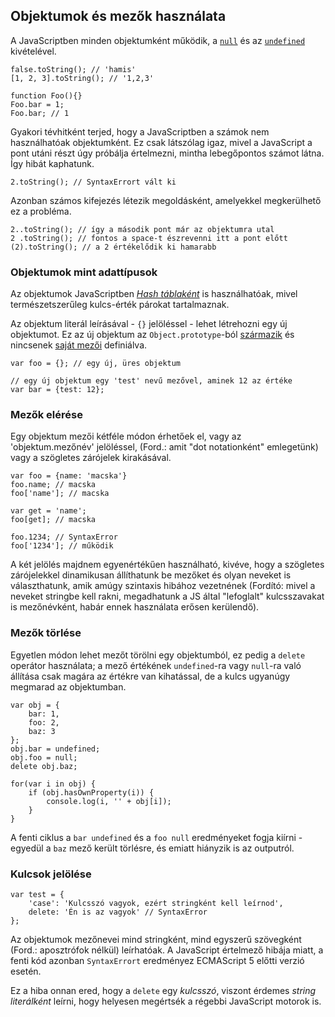 ﻿## Objektumok és mezők használata

A JavaScriptben minden objektumként működik, a [`null`](#core.undefined) és az [`undefined`](#core.undefined) kivételével.

    false.toString(); // 'hamis'
    [1, 2, 3].toString(); // '1,2,3'
    
    function Foo(){}
    Foo.bar = 1;
    Foo.bar; // 1

Gyakori tévhitként terjed, hogy a JavaScriptben a számok nem használhatóak objektumként. 
Ez csak látszólag igaz, mivel a JavaScript a pont utáni részt úgy próbálja értelmezni,
mintha lebegőpontos számot látna. Így hibát kaphatunk.  

    2.toString(); // SyntaxErrort vált ki

Azonban számos kifejezés létezik megoldásként, amelyekkel megkerülhető ez a probléma.

    2..toString(); // így a második pont már az objektumra utal
    2 .toString(); // fontos a space-t észrevenni itt a pont előtt
    (2).toString(); // a 2 értékelődik ki hamarabb

### Objektumok mint adattípusok

Az objektumok JavaScriptben [*Hash táblaként*][1] is használhatóak, mivel természetszerűleg kulcs-érték párokat tartalmaznak.

Az objektum literál leírásával - `{}` jelöléssel - lehet létrehozni egy új objektumot. Ez az új objektum az `Object.prototype`-ból [származik](#object.prototype) és nincsenek [saját mezői](#object.hasownproperty) definiálva.

    var foo = {}; // egy új, üres objektum

    // egy új objektum egy 'test' nevű mezővel, aminek 12 az értéke
    var bar = {test: 12}; 

### Mezők elérése

Egy objektum mezői kétféle módon érhetőek el, vagy az 'objektum.mezőnév' jelöléssel,
(Ford.: amit "dot notationként" emlegetünk) vagy a szögletes zárójelek kirakásával.
    
    var foo = {name: 'macska'}
    foo.name; // macska
    foo['name']; // macska
    
    var get = 'name';
    foo[get]; // macska
    
    foo.1234; // SyntaxError
    foo['1234']; // működik

A két jelölés majdnem egyenértékűen használható, kivéve, hogy a szögletes zárójelekkel dinamikusan állíthatunk be mezőket és olyan neveket is választhatunk, amik amúgy szintaxis hibához vezetnének (Fordító: mivel a neveket stringbe kell rakni, megadhatunk a JS által "lefoglalt" kulcsszavakat is mezőnévként, habár ennek használata erősen kerülendő).

### Mezők törlése

Egyetlen módon lehet mezőt törölni egy objektumból, ez pedig a `delete` operátor
használata; a mező értékének `undefined`-ra vagy `null`-ra való állítása csak
magára az értékre van kihatással, de a kulcs ugyanúgy megmarad az objektumban.

    var obj = {
        bar: 1,
        foo: 2,
        baz: 3
    };
    obj.bar = undefined;
    obj.foo = null;
    delete obj.baz;

    for(var i in obj) {
        if (obj.hasOwnProperty(i)) {
            console.log(i, '' + obj[i]);
        }
    }

A fenti ciklus a `bar undefined` és a `foo null` eredményeket fogja kiírni - 
egyedül a `baz` mező került törlésre, és emiatt hiányzik is az outputról.

### Kulcsok jelölése

    var test = {
        'case': 'Kulcsszó vagyok, ezért stringként kell leírnod',
        delete: 'Én is az vagyok' // SyntaxError
    };

Az objektumok mezőnevei mind stringként, mind egyszerű szövegként (Ford.: aposztrófok nélkül)
leírhatóak. A JavaScript értelmező hibája miatt, a fenti kód azonban `SyntaxErrort` eredményez ECMAScript 5 előtti verzió esetén.

Ez a hiba onnan ered, hogy a `delete` egy *kulcsszó*, viszont érdemes *string literálként*
leírni, hogy helyesen megértsék a régebbi JavaScript motorok is.

[1]: http://en.wikipedia.org/wiki/Hashmap

